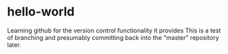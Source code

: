 # hello-world
Learning github for the version control functionality it provides
This is a test of branching and presumably committing back into the "master" repository later. 
